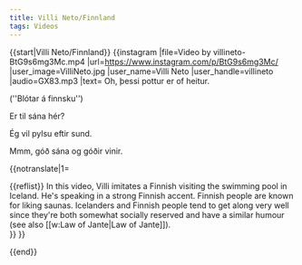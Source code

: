 ```yaml
---
title: Villi Neto/Finnland
tags: Videos
---
```


{{start|Villi Neto/Finnland}}
{{instagram
|file=Video by villineto-BtG9s6mg3Mc.mp4
|url=https://www.instagram.com/p/BtG9s6mg3Mc/
|user_image=VilliNeto.jpg
|user_name=Villi Neto
|user_handle=villineto
|audio=GX83.mp3
|text=
Oh, þessi pottur er of heitur.

(''Blótar á finnsku'')

Er til sána hér?

Ég vil pylsu eftir sund.

Mmm, góð sána og góðir vinir.

{{notranslate|1=
<div class="video-explanation">
{{reflist}}
In this video, Villi imitates a Finnish visiting the swimming pool in Iceland. He's speaking in a strong Finnish accent. Finnish people are known for liking saunas. Icelanders and Finnish people tend to get along very well since they're both somewhat socially reserved and have a similar humour (see also [[w:Law of Jante|Law of Jante]]).
</div>
}}
}}



{{end}}